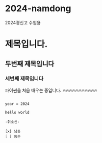 # 2024-namdong
2024경신고 수업용

# 제목입니다.
## 두번째 제목입니다
### 세번째 제목입니다

파이썬을 처음 배우는 중입니다. :fire::fire::fire::fire::fire::fire::fire::fire::fire::fire::fire:

```

year = 2024

```

```
hello world

-취소선-

[x} 남동
[ ] 동훈
